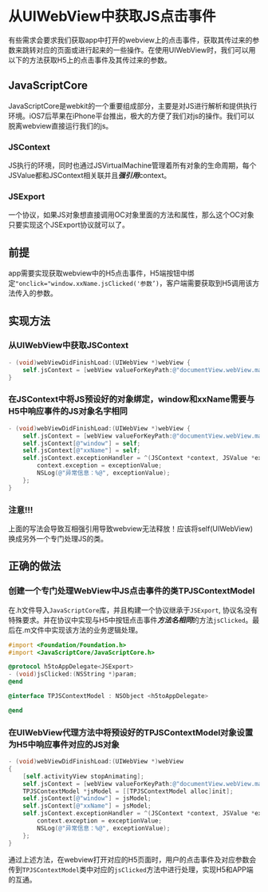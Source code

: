 # 从UIWebView中获取JS点击事件
有些需求会要求我们获取app中打开的webview上的点击事件，获取其传过来的参数来跳转对应的页面或进行起来的一些操作。在使用UIWebView时，我们可以用以下的方法获取H5上的点击事件及其传过来的参数。

## JavaScriptCore
JavaScriptCore是webkit的一个重要组成部分，主要是对JS进行解析和提供执行环境。iOS7后苹果在iPhone平台推出，极大的方便了我们对js的操作。我们可以脱离webview直接运行我们的js。

### JSContext
JS执行的环境，同时也通过JSVirtualMachine管理着所有对象的生命周期，每个JSValue都和JSContext相关联并且***强引用***context。

### JSExport
一个协议，如果JS对象想直接调用OC对象里面的方法和属性，那么这个OC对象只要实现这个JSExport协议就可以了。


## 前提
app需要实现获取webview中的H5点击事件，H5端按钮中绑定`"onclick="window.xxName.jsClicked('参数’)`，客户端需要获取到H5调用该方法传入的参数。

## 实现方法
### 从UIWebView中获取JSContext
```objective-c
- (void)webViewDidFinishLoad:(UIWebView *)webView {
    self.jsContext = [webView valueForKeyPath:@"documentView.webView.mainFrame.javaScriptContext"];
}
```

### 在JSContext中将JS预设好的对象绑定，window和xxName需要与H5中响应事件的JS对象名字相同
```objective-c
- (void)webViewDidFinishLoad:(UIWebView *)webView {
    self.jsContext = [webView valueForKeyPath:@"documentView.webView.mainFrame.javaScriptContext"];
    self.jsContext[@"window"] = self;
    self.jsContext[@"xxName"] = self;
    self.jsContext.exceptionHandler = ^(JSContext *context, JSValue *exceptionValue) {
        context.exception = exceptionValue;
        NSLog(@"异常信息：%@", exceptionValue);
    };
}
```

### 注意!!! 
上面的写法会导致互相强引用导致webview无法释放！应该将self(UIWebView)换成另外一个专门处理JS的类。

## 正确的做法
### 创建一个专门处理WebView中JS点击事件的类TPJSContextModel
在.h文件导入`JavaScriptCore`库，并且构建一个协议继承于`JSExport`, 协议名没有特殊要求。并在协议中实现与H5中按钮点击事件***方法名相同***的方法`jsClicked`。最后在.m文件中实现该方法的业务逻辑处理。
```objective-c
#import <Foundation/Foundation.h>
#import <JavaScriptCore/JavaScriptCore.h>

@protocol h5toAppDelegate<JSExport>
- (void)jsClicked:(NSString *)param;
@end

@interface TPJSContextModel : NSObject <h5toAppDelegate>

@end
```

### 在UIWebView代理方法中将预设好的TPJSContextModel对象设置为H5中响应事件对应的JS对象
```objective-c
- (void)webViewDidFinishLoad:(UIWebView *)webView
{
    [self.activityView stopAnimating];
    self.jsContext = [webView valueForKeyPath:@"documentView.webView.mainFrame.javaScriptContext"];
    TPJSContextModel *jsModel = [[TPJSContextModel alloc]init];
    self.jsContext[@"window"] = jsModel;
    self.jsContext[@"xxName"] = jsModel;
    self.jsContext.exceptionHandler = ^(JSContext *context, JSValue *exceptionValue) {
        context.exception = exceptionValue;
        NSLog(@"异常信息：%@", exceptionValue);
    };
}
```

通过上述方法，在webview打开对应的H5页面时，用户的点击事件及对应参数会传到`TPJSContextModel`类中对应的`jsClicked`方法中进行处理，实现H5和APP端的互通。